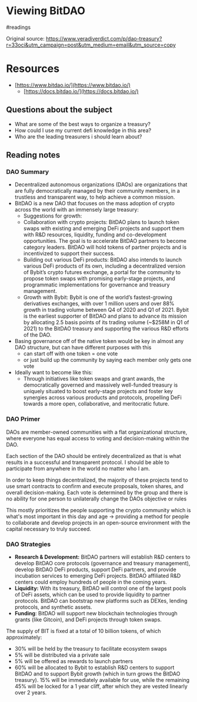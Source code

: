 # Viewing BitDAO
#readings 

Original source: https://www.veradiverdict.com/p/dao-treasury?r=33oci&utm_campaign=post&utm_medium=email&utm_source=copy

# Resources

-   [](https://www.bitdao.io/)[https://www.bitdao.io/](https://www.bitdao.io/)
    -   [](https://docs.bitdao.io/)[https://docs.bitdao.io/](https://docs.bitdao.io/)

## Questions about the subject

-   What are some of the best ways to organize a treasury?
-   How could I use my current defi knowledge in this area?
-   Who are the leading treasurers i should learn about?

## Reading notes

### DAO Summary

-   Decentralized autonomous organizations (DAOs) are organizations that are fully democratically managed by their community members, in a trustless and transparent way, to help achieve a common mission.
-   BitDAO is a new DAO that focuses on the mass adoption of crypto across the world with an immensely large treasury:
    -   Suggestions for growth:
    -   Collaboration with crypto projects: BitDAO plans to launch token swaps with existing and emerging DeFi projects and support them with R&D resources, liquidity, funding and co-development opportunities. The goal is to accelerate BitDAO partners to become category leaders. BitDAO will hold tokens of partner projects and is incentivized to support their success.
    -   Building out various DeFi products: BitDAO also intends to launch various DeFi products of its own, including a decentralized version of Bybit’s crypto futures exchange, a portal for the community to propose token swaps with promising early-stage projects, and programmatic implementations for governance and treasury management.
    -   Growth with Bybit: Bybit is one of the world’s fastest-growing derivatives exchanges, with over 1 million users and over 88% growth in trading volume between Q4 of 2020 and Q1 of 2021. Bybit is the earliest supporter of BitDAO and plans to advance its mission by allocating 2.5 basis points of its trading volume (~$258M in Q1 of 2021) to the BitDAO treasury and supporting the various R&D efforts of the DAO.
-   Basing governance off of the native token would be key in almost any DAO structure, but can have different purposes with this
    -   can start off with one token = one vote
    -   or just build up the community by saying each member only gets one vote
-   Ideally want to become like this:
    -   Through initiatives like token swaps and grant awards, the democratically governed and massively well-funded treasury is uniquely situated to boost early-stage projects and foster key synergies across various products and protocols, propelling DeFi towards a more open, collaborative, and meritocratic future.

### DAO Primer

DAOs are member-owned communities with a flat organizational structure, where everyone has equal access to voting and decision-making within the DAO.

Each section of the DAO should be entirely decentralized as that is what results in a successful and transparent protocol. I should be able to participate from anywhere in the world no matter who I am.

In order to keep things decentralized, the majority of these projects tend to use smart contracts to confirm and execute proposals, token shares, and overall decision-making. Each vote is determined by the group and there is no ability for one person to unilaterally change the DAOs objective or rules

This mostly prioritizes the people supporting the crypto community which is what's most important in this day and age → providing a method for people to collaborate and develop projects in an open-source environment with the capital necessary to truly succeed.

### DAO Strategies

-   **Research & Development:** BitDAO partners will establish R&D centers to develop BitDAO core protocols (governance and treasury management), develop BitDAO DeFi products, support DeFi partners, and provide incubation services to emerging DeFi projects. BitDAO affiliated R&D centers could employ hundreds of people in the coming years.
-   **Liquidity:** With its treasury, BitDAO will control one of the largest pools of DeFi assets, which can be used to provide liquidity to partner protocols. BitDAO can bootstrap new platforms such as DEXes, lending protocols, and synthetic assets.
-   **Funding**: BitDAO will support new blockchain technologies through grants (like Gitcoin), and DeFi projects through token swaps.

The supply of BIT is fixed at a total of 10 billion tokens, of which approximately:

-   30% will be held by the treasury to facilitate ecosystem swaps
-   5% will be distributed via a private sale
-   5% will be offered as rewards to launch partners
-   60% will be allocated to Bybit to establish R&D centers to support BitDAO and to support Bybit growth (which in turn grows the BitDAO treasury). 15% will be immediately available for use, while the remaining 45% will be locked for a 1 year cliff, after which they are vested linearly over 2 years.
